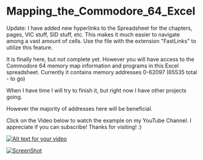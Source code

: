 # Mapping_the_Commodore_64_Excel

Update: I have added new hyperlinks to the Spreadsheet for the chapters, pages, VIC stuff, SID stuff, etc. This makes it much easier to navigate among a vast amount of cells. Use the file with the extension "FastLinks" to utilize this feature.

It is finally here, but not complete yet. However you will have access to the Commodore 64 memory map information and programs in this Excel spreadsheet. Currently it contains memory addresses 0-62097 (65535 total - to go)

When I have time I will try to finish it, but right now I have other projects going.

However the majority of addresses here will be beneficial.

Click on the Video below to watch the example on my YouTube Channel. I appreciate if you can subscribe! Thanks for visiting! :)


[![Alt text for your video](http://img.youtube.com/watch?v=HV3cIVGXtHg.jpg)](http://www.youtube.com/watch?v=HV3cIVGXtHg)

[![ScreenShot](https://raw.github.com/GabLeRoux/WebMole/master/ressources/WebMole_Youtube_Video.png)](https://www.youtube.com/watch?v=HV3cIVGXtHg)
